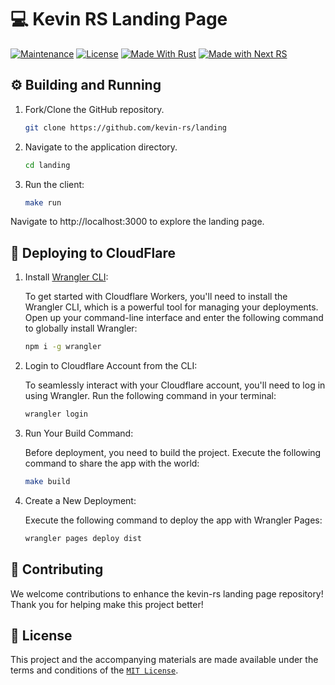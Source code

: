 # 💻 Kevin RS Landing Page

[![Maintenance](https://img.shields.io/badge/Maintained%3F-yes-green.svg)](https://github.com/wiseaidev)
[![License](https://img.shields.io/badge/License-MIT-blue.svg)](https://opensource.org/licenses/MIT)
[![Made With Rust](https://img.shields.io/badge/Made%20with-Rust-1f425f.svg?logo=rust&logoColor=white)](https://www.rust-lang.org/)
[![Made with Next RS](https://img.shields.io/badge/Made%20with-Next%20RS-1f425f.svg?logo=netflix&logoColor=white)](https://next-rs.dev)

## ⚙️ Building and Running

1. Fork/Clone the GitHub repository.

	```bash
	git clone https://github.com/kevin-rs/landing
	```

1. Navigate to the application directory.

	```bash
	cd landing
	```

1. Run the client:

	```sh
	make run
	```

Navigate to http://localhost:3000 to explore the landing page.

## 🚀 Deploying to CloudFlare

1. Install [Wrangler CLI](https://developers.cloudflare.com/workers/wrangler/get-started/):

   To get started with Cloudflare Workers, you'll need to install the Wrangler CLI, which is a powerful tool for managing your deployments. Open up your command-line interface and enter the following command to globally install Wrangler:

   ```sh
   npm i -g wrangler
   ```

1. Login to Cloudflare Account from the CLI:

   To seamlessly interact with your Cloudflare account, you'll need to log in using Wrangler. Run the following command in your terminal:

   ```sh
   wrangler login
   ```

1. Run Your Build Command:

   Before deployment, you need to build the project. Execute the following command to share the app with the world:

   ```sh
   make build
   ```

1. Create a New Deployment:

   Execute the following command to deploy the app with Wrangler Pages:

   ```sh
   wrangler pages deploy dist
   ```

## 🤝 Contributing

We welcome contributions to enhance the kevin-rs landing page repository! Thank you for helping make this project better!

## 📜 License

This project and the accompanying materials are made available under the terms and conditions of the [`MIT License`](LICENSE).
